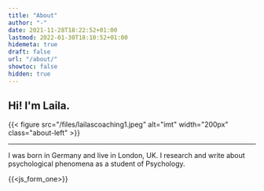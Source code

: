```yaml
---
title: "About"
author: "-"
date: 2021-11-28T18:22:52+01:00
lastmod: 2022-01-30T18:10:52+01:00
hidemeta: true 
draft: false
url: "/about/"
showtoc: false
hidden: true
---
```


## Hi! I'm Laila. 

{{< figure src="/files/lailascoaching1.jpeg" alt="imt" width="200px" class="about-left" >}} 

--- 
I was born in Germany and live in London, UK. I research and write about psychological phenomena as a student of Psychology.

{{<js_form_one>}}
